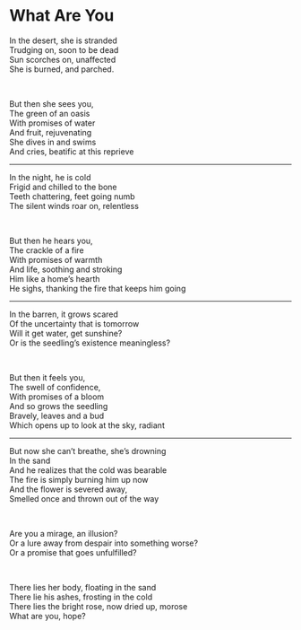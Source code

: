 # What Are You



In the desert, she is stranded  
Trudging on, soon to be dead  
Sun scorches on, unaffected  
She is burned, and parched.

<br>

But then she sees you,  
The green of an oasis  
With promises of water  
And fruit, rejuvenating  
She dives in and swims  
And cries, beatific at this reprieve

<hr>

In the night, he is cold  
Frigid and chilled to the bone  
Teeth chattering, feet going numb  
The silent winds roar on, relentless

<br>

But then he hears you,  
The crackle of a fire  
With promises of warmth  
And life, soothing and stroking  
Him like a home’s hearth  
He sighs, thanking the fire that keeps him going

<hr>

In the barren, it grows scared  
Of the uncertainty that is tomorrow  
Will it get water, get sunshine?  
Or is the seedling’s existence meaningless?  

<br>

But then it feels you,  
The swell of confidence,  
With promises of a bloom  
And so grows the seedling  
Bravely, leaves and a bud  
Which opens up to look at the sky, radiant

<hr>

But now she can’t breathe, she’s drowning  
In the sand  
And he realizes that the cold was bearable  
The fire is simply burning him up now  
And the flower is severed away,  
Smelled once and thrown out of the way

<br>

Are you a mirage, an illusion?  
Or a lure away from despair into something worse?  
Or a promise that goes unfulfilled?

<br>

There lies her body, floating in the sand  
There lie his ashes, frosting in the cold  
There lies the bright rose, now dried up, morose  
What are you, hope?
